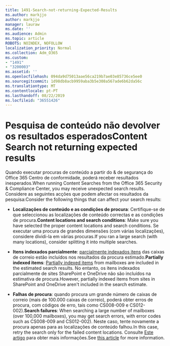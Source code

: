 ```yaml
---
title: 1491-Search-not-returning-Expected-Results
ms.author: markjjo
author: markjjo
manager: lauraw
ms.date: ''
ms.audience: Admin
ms.topic: article
ROBOTS: NOINDEX, NOFOLLOW
localization_priority: Normal
ms.collection: Adm_O365
ms.custom:
- "1491"
- "3200003"
ms.assetid: ''
ms.openlocfilehash: 094da9d75013aae56ca219b7ae03e85736ce5ee0
ms.sourcegitcommit: 1d98db8acb9959aba3b5e308a567ade6b62da56c
ms.translationtype: MT
ms.contentlocale: pt-PT
ms.lasthandoff: 08/22/2019
ms.locfileid: "36551426"
---
```

# <a name="content-search-not-returning-expected-results"></a><span data-ttu-id="bebd8-102">Pesquisa de conteúdo não devolver os resultados esperados</span><span class="sxs-lookup"><span data-stu-id="bebd8-102">Content Search not returning expected results</span></span>

<span data-ttu-id="bebd8-103">Quando executar procuras de conteúdo a partir do & de segurança do Office 365 Centro de conformidade, poderá receber resultados inesperados.</span><span class="sxs-lookup"><span data-stu-id="bebd8-103">When running Content Searches from the Office 365 Security & Compliance Center, you may receive unexpected search results.</span></span> <span data-ttu-id="bebd8-104">Considere as seguintes acções que podem afectar os resultados da pesquisa:</span><span class="sxs-lookup"><span data-stu-id="bebd8-104">Consider the following things that can affect your search results:</span></span>

- <span data-ttu-id="bebd8-105">**Localizações de conteúdo e as condições de procura**: Certifique-se de que seleccionou as localizações de conteúdo correctas e as condições de procura.</span><span class="sxs-lookup"><span data-stu-id="bebd8-105">**Content locations and search conditions**: Make sure you have selected the proper content locations and search conditions.</span></span> <span data-ttu-id="bebd8-106">Se executar uma procura de grandes dimensões (com várias localizações), considere dividi-la em várias procuras.</span><span class="sxs-lookup"><span data-stu-id="bebd8-106">If you ran a large search (with many locations), consider splitting it into multiple searches.</span></span>

- <span data-ttu-id="bebd8-107">**Itens indexados parcialmente**: [parcialmente indexados itens](https://docs.microsoft.com/office365/securitycompliance/partially-indexed-items-in-content-search) das caixas de correio estão incluídos nos resultados da procura estimado.</span><span class="sxs-lookup"><span data-stu-id="bebd8-107">**Partially indexed items**:  [Partially indexed items](https://docs.microsoft.com/office365/securitycompliance/partially-indexed-items-in-content-search) from mailboxes are included in the estimated search results.</span></span> <span data-ttu-id="bebd8-108">No entanto, os itens indexados parcialmente de sites SharePoint e OneDrive não são incluídos na estimativa de procura.</span><span class="sxs-lookup"><span data-stu-id="bebd8-108">However, partially indexed items from sites in SharePoint and OneDrive aren't included in the search estimate.</span></span>

- <span data-ttu-id="bebd8-109">**Falhas de procura**: quando procura um grande número de caixas de correio (mais de 100.000 caixas de correio), poderá obter erros de procura, com códigos de erro, tais como CS008-009 e CS012-002).</span><span class="sxs-lookup"><span data-stu-id="bebd8-109">**Search failures**: When searching a large number of mailboxes (over 100,000 mailboxes), you may get search errors, with error codes such as CS008-009 and CS012-002).</span></span> <span data-ttu-id="bebd8-110">Neste caso, tente novamente a procura apenas para as localizações de conteúdo falhou.</span><span class="sxs-lookup"><span data-stu-id="bebd8-110">In this case, retry the search only for the failed content locations.</span></span> <span data-ttu-id="bebd8-111">Consulte [Este artigo](https://docs.microsoft.com/office365/securitycompliance/retry-failed-content-search) para obter mais informações.</span><span class="sxs-lookup"><span data-stu-id="bebd8-111">See  [this article](https://docs.microsoft.com/office365/securitycompliance/retry-failed-content-search) for more information.</span></span>
